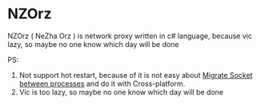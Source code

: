 # NZOrz
NZOrz ( NeZha Orz ) is network proxy written in c# language, because vic lazy, so maybe no one know which day will be done


PS:

1. Not support hot restart, because of it is not easy about [Migrate Socket between processes](https://github.com/dotnet/runtime/issues/48637) and do it with Cross-platform.
2. Vic is too lazy, so maybe no one know which day will be done